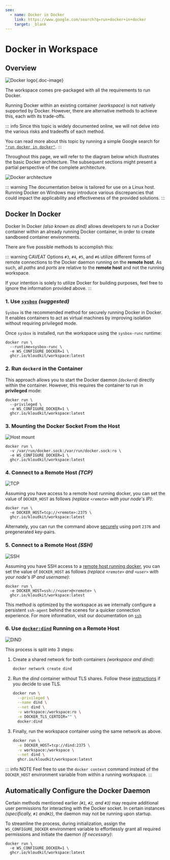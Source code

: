 ```yaml
---
see:
  - name: Docker in Docker
    link: https://www.google.com/search?q=run+docker+in+docker
    target: _blank
---
```


# Docker in Workspace

## Overview

![Docker logo](/icons/docker.svg){.doc-image}

The workspace comes pre-packaged with all the requirements to run Docker.

Running Docker within an existing container *(workspace)* is not natively supported by
Docker.
However, there are alternative methods to achieve this, each with its trade-offs.

::: info
Since this topic is widely documented online, we will not delve into the various risks and
tradeoffs of each method.

You can read more about this topic by running a simple Google search for
[`"run docker in docker"`](https://www.google.com/search?q=run+docker+in+docker).
:::

Throughout this page, we will refer to the diagram below which illustrates the basic
Docker architecture.
The subsequent sections might present a partial perspective of the complete architecture.

![Docker architecture](/tools/docker/architecture.png)

::: warning
The documentation below is tailored for use on a Linux host.
Running Docker on Windows may introduce various discrepancies that could impact the
applicability and effectiveness of the provided solutions.
:::

## Docker In Docker

Docker In Docker *(also known as dind)* allows developers to run a Docker container within
an already running Docker container, in order to create sandboxed container environments.

There are five possible methods to accomplish this:

::: warning CAVEAT
Options `#3`, `#4`, `#5`, and `#6` utilize different forms of remote connections to the
Docker daemon running on the **remote host**.
As such, all *paths* and *ports* are relative to the **remote host** and not the running
workspace.

If your intention is solely to utilize Docker for building purposes, feel free to ignore
the information provided above.
:::

### 1. Use [`sysbox`](https://github.com/nestybox/sysbox) ***(suggested)***

`Sysbox` is the recommended method for securely running Docker in Docker.
It enables containers to act as virtual machines by improving isolation without
requiring privileged mode.

Once `sysbox` is installed, run the workspace using the `sysbox-runc` runtime:

```sh{2,3}
docker run \
  --runtime=sysbox-runc \
  -e WS_CONFIGURE_DOCKER=1 \
  ghcr.io/kloudkit/workspace:latest
```

### 2. Run `dockerd` in the Container

This approach allows you to start the Docker daemon *(`dockerd`)* directly within the
container.
However, this requires the container to run in **privileged** mode:

```sh{2,3}
docker run \
  --privileged \
  -e WS_CONFIGURE_DOCKER=1 \
  ghcr.io/kloudkit/workspace:latest
```

### 3. Mounting the Docker Socket From the Host

![Host mount](/tools/docker/host-mount.png)

```sh{2,3}
docker run \
  -v /var/run/docker.sock:/var/run/docker.sock:ro \
  -e WS_CONFIGURE_DOCKER=1 \
  ghcr.io/kloudkit/workspace:latest
```

### 4. Connect to a Remote Host *(TCP)*

![TCP](/tools/docker/tcp.png)

Assuming you have access to a remote host running docker, you can set the value of
`DOCKER_HOST` as follows *(replace `<remote>` with your node's IP)*:

```sh{2}
docker run \
  -e DOCKER_HOST=tcp://<remote>:2375 \
  ghcr.io/kloudkit/workspace:latest
```

Alternately, you can run the command above [securely][protect-tls] using port `2376` and
pregenerated key-pairs.

### 5. Connect to a Remote Host *(SSH)*

![SSH](/tools/docker/ssh.png)

Assuming you have SSH access to a [remote host running docker][protect-ssh], you can set
the value of `DOCKER_HOST` as follows
*(replace `<remote>` and `<user>` with your node's IP and username)*:

```sh{2}
docker run \
  -e DOCKER_HOST=ssh://<user>@<remote> \
  ghcr.io/kloudkit/workspace:latest
```

This method is optimized by the workspace as we internally configure a persistent
`ssh-agent` behind the scenes for a quicker connection experience.
For more information, visit our documentation on [`ssh`](/tools/ssh)

### 6. Use [`docker:dind`][dind] Running on a Remote Host

![DIND](/tools/docker/dind.png)

This process is split into 3 steps:

1. Create a shared network for both containers *(workspace and dind)*:

    ```sh
    docker network create dind
    ```

2. Run the *dind* container without TLS shares. Follow these [instructions][protect-tls]
    if you decide to use TLS.

    ```sh
    docker run \
      --privileged \
      --name dind \
      --net dind \
      -v workspace:/workspace:ro \
      -e DOCKER_TLS_CERTDIR="" \
      docker:dind
    ```

3. Finally, run the workspace container using the same network as above.

    ```sh
    docker run \
      -e DOCKER_HOST=tcp://dind:2375 \
      -v workspace:/workspace \
      --net dind \
      ghcr.io/kloudkit/workspace:latest
    ```

::: info NOTE
Feel free to use the `docker context` command instead of the `DOCKER_HOST` environment
variable from within a running workspace.
:::

## Automatically Configure the Docker Daemon

Certain methods mentioned earlier *(`#1`, `#2`, and `#3`)* may require additional user
permissions for interacting with the Docker socket.
In certain instances *(specifically, `#1` and`#2`)*, the daemon may not be running upon
startup.

To streamline the process, during initialization, assign the `WS_CONFIGURE_DOCKER`
environment variable to effortlessly grant all required permissions and initiate the
daemon *(if necessary)*:

```sh{2}
docker run \
  -e WS_CONFIGURE_DOCKER=1 \
  ghcr.io/kloudkit/workspace:latest
```

[dind]: https://hub.docker.com/_/docker/tags?page=1&name=dind
[protect-tls]: https://docs.docker.com/engine/security/protect-access/#use-tls-https-to-protect-the-docker-daemon-socket
[protect-ssh]: https://docs.docker.com/engine/security/protect-access/#use-ssh-to-protect-the-docker-daemon-socket

